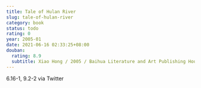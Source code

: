```yaml
---
title: Tale of Hulan River
slug: tale-of-hulan-river
category: book
status: todo
rating: 0
year: 2005-01
date: 2021-06-16 02:33:25+08:00
douban:
  rating: 8.9
  subtitle: Xiao Hong / 2005 / Baihua Literature and Art Publishing House
---
```


6.16-1, 9.2-2 via Twitter
